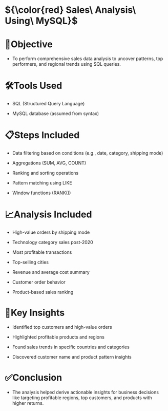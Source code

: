 # ${\color{red} Sales\ Analysis\ Using\ MySQL}$

# 🎯Objective

- To perform comprehensive sales data analysis to uncover patterns, top performers, and regional trends using SQL queries.
 
# 🛠️Tools Used

- SQL (Structured Query Language)
  
- MySQL database (assumed from syntax)
 
# 📋Steps Included

- Data filtering based on conditions (e.g., date, category, shipping mode)
  
- Aggregations (SUM, AVG, COUNT)
  
- Ranking and sorting operations
 
- Pattern matching using LIKE
  
- Window functions (RANK())
# 📈Analysis Included

- High-value orders by shipping mode

- Technology category sales post-2020

- Most profitable transactions

- Top-selling cities

- Revenue and average cost summary

- Customer order behavior

- Product-based sales ranking
# 🔑Key Insights

- Identified top customers and high-value orders

- Highlighted profitable products and regions

- Found sales trends in specific countries and categories

- Discovered customer name and product pattern insights
# ✅Conclusion
- The analysis helped derive actionable insights for business decisions like targeting profitable regions, top customers, and products with higher returns.
  
